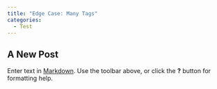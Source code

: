 ```yaml
---
title: "Edge Case: Many Tags"
categories:
  - Test
---
```


## A New Post

Enter text in [Markdown](http://daringfireball.net/projects/markdown/). Use the toolbar above, or click the **?** button for formatting help.
